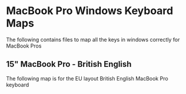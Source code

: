 # MacBook Pro Windows Keyboard Maps
The following contains files to map all the keys in windows correctly for MacBook Pros

## 15" MacBook Pro - British English
The following map is for the EU layout British English MacBook Pro keyboard




[logo]: https://github.com/mrjonny2/MacBook-Pro-Windows-Keyboard-Maps/blob/master/MacBook%20Pro%2015%20-%20British%20English/images/BritishEnglish/Keybaord.png "Photo of Keyboard"
[logo]: https://github.com/adam-p/markdown-here/raw/master/src/common/images/icon48.png "Logo Title Text 2"
[logo]: https://github.com/adam-p/markdown-here/raw/master/src/common/images/icon48.png "Logo Title Text 2"
[logo]: https://github.com/adam-p/markdown-here/raw/master/src/common/images/icon48.png "Logo Title Text 2"
